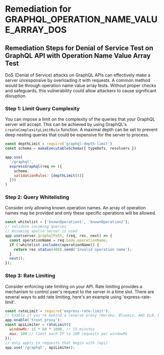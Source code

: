 # Remediation for GRAPHQL_OPERATION_NAME_VALUE_ARRAY_DOS

## Remediation Steps for Denial of Service Test on GraphQL API with Operation Name Value Array Test

DoS (Denial of Service) attacks on GraphQL APIs can effectively make a server unresponsive by overloading it with requests. A common method would be through operation name value array tests. Without proper checks and safeguards, this vulnerability could allow attackers to cause significant disruption.

### Step 1: Limit Query Complexity

You can impose a limit on the complexity of the queries that your GraphQL server will accept. This can be achieved by using GraphQL's `createComplexityLimitRule` function. A maximal depth can be set to prevent deep nesting queries that could be expensive for the server to process.

```javascript
const depthLimit = require('graphql-depth-limit')
const schema = makeExecutableSchema({ typeDefs, resolvers })

app.use(
  '/graphql',
  expressGraphql(req => ({
    schema,
    validationRules: [depthLimit(4)]
  }))
)
```

### Step 2: Query Whitelisting

Consider only allowing known operation names. An array of operation names may be provided and only these specific operations will be allowed.

```javascript
const whitelist = ['knownOperation1', 'knownOperation2'];
// validate incoming queries
// Assuming apollo server is used
app.use(server.graphqlPath, (req, res, next) => {
  const operationName = req.body.operationName;
  if (!whitelist.includes(operationName)) {
    return res.status(400).send('Invalid operation name');
  }
  next();
});
```

### Step 3: Rate Limiting

Consider enforcing rate limiting on your API. Rate limiting provides a mechanism to control user's request to the server in a time slot. There are several ways to add rate limiting, here's an example using 'express-rate-limit'.

```javascript
const rateLimit = require('express-rate-limit');
// Enable if you're behind a reverse proxy (Heroku, Bluemix, AWS ELB, Nginx, etc)
app.enable('trust proxy');
const apiLimiter = rateLimit({
  windowMs: 15 * 60 * 1000, // 15 minutes
  max: 100 // limit each IP to 100 requests per windowMs
});
// only apply to requests that begin with /api/
app.use('/graphql', apiLimiter);
```